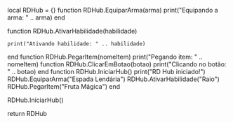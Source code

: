 local RDHub = {}
function RDHub.EquiparArma(arma)
    print("Equipando a arma: " .. arma)
end

function RDHub.AtivarHabilidade(habilidade)

    print("Ativando habilidade: " .. habilidade)
end
function RDHub.PegarItem(nomeItem)
    print("Pegando item: " .. nomeItem)
function RDHub.ClicarEmBotao(botao)
    print("Clicando no botão: " .. botao)
end
function RDHub.IniciarHub()
    print("RD Hub iniciado!")    RDHub.EquiparArma("Espada Lendária")
    RDHub.AtivarHabilidade("Raio")
    RDHub.PegarItem("Fruta Mágica")
end

RDHub.IniciarHub()

return RDHub
